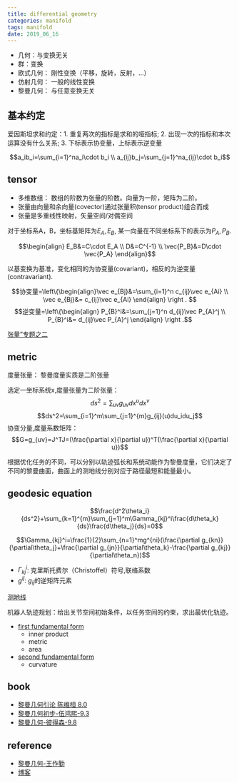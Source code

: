 ```yaml
---
title: differential geometry
categories: manifold
tags: manifold
date: 2019_06_16
---
```


- 几何：与变换无关
- 群：变换
- 欧式几何： 刚性变换（平移，旋转，反射，...）
- 仿射几何： 一般的线性变换
- 黎曼几何： 与任意变换无关

## 基本约定

爱因斯坦求和约定：1. 重复两次的指标是求和的哑指标; 2. 出现一次的指标和本次运算没有什么关系; 3. 下标表示协变量，上标表示逆变量

$$a_ib_i=\sum_{i=1}^na_i\cdot b_i       \\
a_{ij}b_j=\sum_{j=1}^na_{ij}\cdot b_i$$


## tensor
 
- 多维数组： 数组的阶数为张量的阶数。向量为一阶，矩阵为二阶。
- 张量由向量和余向量(covector)通过张量积(tensor product)组合而成
- 张量是多重线性映射，矢量空间/对偶空间

对于坐标系A，B，坐标基矩阵为$E_A,E_B$, 某一向量在不同坐标系下的表示为$P_A,P_B$.

$$\begin{align} E_B&=C\cdot E_A \\
                D&=C^{-1}       \\
                \vec{P_B}&=D\cdot \vec{P_A}
\end{align}$$

以基变换为基准，变化相同的为协变量(covariant)，相反的为逆变量(contravariant).

$$协变量=\left\{\begin{align}\vec e_{Bj}&=\sum_{i=1}^n c_{ij}\vec e_{Ai} \\
\vec e_{Bj}&= c_{ij}\vec e_{Ai} 
\end{align} \right . $$
$$逆变量=\left\{\begin{align} P_{B}^i&=\sum_{j=1}^n d_{ij}\vec P_{A}^j \\
P_{B}^i&= d_{ij}\vec P_{A}^j
\end{align} \right .$$

[张量”专题之二](https://www.matongxue.com/madocs/692.html)


## metric

度量张量： 黎曼度量实质是二阶张量

选定一坐标系统x,度量张量为二阶张量：
$$ds^2=\sum_{uv}g_{uv}dx^udx^v$$
$$ds^2=\sum_{i=1}^m\sum_{j=1}^{m}g_{ij}(u)du_idu_j$$
协变分量,度量系数矩阵：
$$G=g_{uv}=J^TJ=(\frac{\partial x}{\partial u})^T(\frac{\partial x}{\partial u})$$

根据优化任务的不同，可以分别以轨迹弧长和系统动能作为黎曼度量，它们决定了不同的黎曼曲面，曲面上的测地线分别对应于路径最短和能量最小。

## geodesic equation

$$\frac{d^2\theta_i}{ds^2}+\sum_{k=1}^{m}\sum_{j=1}^m\Gamma_{kj}^i\frac{d\theta_k}{ds}\frac{d\theta_j}{ds}=0$$

$$\Gamma_{kj}^i=\frac{1}{2}\sum_{n=1}^mg^{ni}(\frac{\partial g_{kn}}{\partial\theta_j}+\frac{\partial g_{jn}}{\partial\theta_k}-\frac{\partial g_{kj}}{\partial\theta_n})$$

- $\Gamma^i_{kj}$: 克里斯托费尔（Christoffel）符号,联络系数
- $g^{ij}$: $g_{ij}$的逆矩阵元素

[测地线](https://spaces.ac.cn/archives/3977)

机器人轨迹规划：给出关节空间初始条件，以任务空间的约束，求出最优化轨迹。

- [first fundamental form](https://howlingpixel.com/i-en)
    - inner product
    - metric
    - area
- [second fundamental form](https://howlingpixel.com/i-en/Second_fundamental_form)
    - curvature

## book

- [黎曼几何引论 陈维桓 8.0](https://book.douban.com/subject/1231151/)
- [黎曼几何初步-伍鸿熙-9.3](https://book.douban.com/subject/1110681/)
- [黎曼几何-彼得森-9.8](https://book.douban.com/subject/2013529/)

## reference

- [黎曼几何-王作勤](https://www.icourse.club/course/12637/)
- [博客](http://blog.sina.com.cn/s/blog_3dc397910102yajh.html)